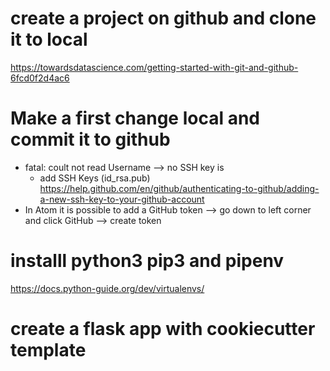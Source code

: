 # create a project on github and clone it to local
https://towardsdatascience.com/getting-started-with-git-and-github-6fcd0f2d4ac6

# Make a first change local and commit it to github
 - fatal: coult not read Username --> no SSH key is
   - add SSH Keys (id_rsa.pub)
 https://help.github.com/en/github/authenticating-to-github/adding-a-new-ssh-key-to-your-github-account
 - In Atom it is possible to add a GitHub token --> go down to left corner and click GitHub --> create token

# installl python3 pip3 and pipenv
https://docs.python-guide.org/dev/virtualenvs/

# create a flask app with cookiecutter template

